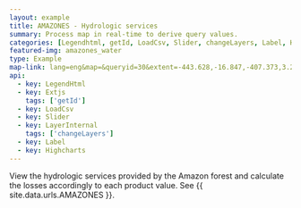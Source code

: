 ```yaml
---
layout: example
title: AMAZONES - Hydrologic services
summary: Process map in real-time to derive query values.
categories: [Legendhtml, getId, LoadCsv, Slider, changeLayers, Label, Highcharts]
featured-img: amazones_water
type: Example
map-link: lang=eng&map=&queryid=30&extent=-443.628,-16.847,-407.373,3.294&tools=helpintro,layerchooser,zoomextent,customzoom,getfeature,hovershowlegend&options=scale,startopened,hidestylechooser,enablequeries,capabilities&visiblelayers=-1
api: 
  - key: LegendHtml
  - key: Extjs
    tags: ['getId']
  - key: LoadCsv
  - key: Slider
  - key: LayerInternal
    tags: ['changeLayers']
  - key: Label
  - key: Highcharts
---
```

View the hydrologic services provided by the Amazon forest and calculate the losses accordingly to each product value. See {{ site.data.urls.AMAZONES }}.
